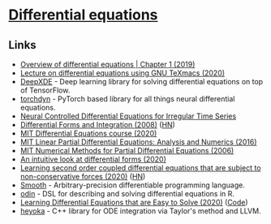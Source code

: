 # [Differential equations](https://en.wikipedia.org/wiki/Differential_equation)

## Links

- [Overview of differential equations | Chapter 1 (2019)](https://www.youtube.com/watch?v=p_di4Zn4wz4)
- [Lecture on differential equations using GNU TeXmacs (2020)](https://www.youtube.com/watch?v=ILiL4m61BLw)
- [DeepXDE](https://github.com/lululxvi/deepxde) - Deep learning library for solving differential equations on top of TensorFlow.
- [torchdyn](https://github.com/DiffEqML/torchdyn) - PyTorch based library for all things neural differential equations.
- [Neural Controlled Differential Equations for Irregular Time Series](https://github.com/patrick-kidger/NeuralCDE)
- [Differential Forms and Integration (2008)](https://www.math.ucla.edu/~tao/preprints/forms.pdf) ([HN](https://news.ycombinator.com/item?id=23269351))
- [MIT Differential Equations course (2020)](https://math.mit.edu/~dyatlov/18.03/)
- [MIT Linear Partial Differential Equations: Analysis and Numerics (2016)](https://github.com/mitmath/18303/tree/fall16)
- [MIT Numerical Methods for Partial Differential Equations (2006)](http://math.mit.edu/~stevenj/18.336/)
- [An intuitive look at differential forms (2020)](https://medium.com/@luca.ambrogioni/an-intuitive-look-at-differential-forms-8b405f2429f0)
- [Learning second order coupled differential equations that are subject to non-conservative forces (2020)](https://arxiv.org/abs/2010.11270) ([HN](https://news.ycombinator.com/item?id=24968805))
- [Smooth](https://github.com/psg-mit/smooth) - Arbitrary-precision differentiable programming language.
- [odin](https://github.com/mrc-ide/odin) - DSL for describing and solving differential equations in R.
- [Learning Differential Equations that are Easy to Solve (2020)](https://arxiv.org/abs/2007.04504) ([Code](https://github.com/jacobjinkelly/easy-neural-ode))
- [heyoka](https://github.com/bluescarni/heyoka) - C++ library for ODE integration via Taylor's method and LLVM.
